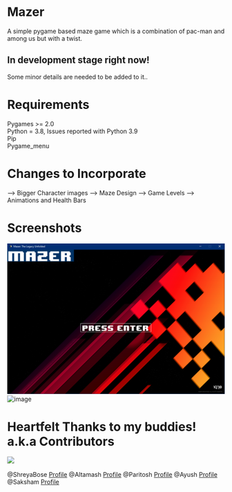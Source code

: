 # Mazer

A simple pygame based maze game which is a combination of pac-man and among us but with a twist.

## In development stage right now! 

Some minor details are needed to be added to it..   

# Requirements

Pygames >= 2.0  
Python = 3.8, Issues reported with Python 3.9  
Pip  
Pygame_menu

# Changes to Incorporate

--> Bigger Character images
--> Maze Design 
--> Game Levels
--> Animations and Health Bars

# Screenshots

![alt text](https://github.com/Saksham2002/Mazer/blob/main/images/intro.png?raw=true)
![image](https://user-images.githubusercontent.com/31695520/153708918-a0f38cc7-c5ff-4cd9-b269-3cbb6ecba70c.png)

# Heartfelt Thanks to my buddies! a.k.a Contributors

<a href="https://github.com/Saksham2002/Mazer/graphs/contributors">
  <img src="https://contrib.rocks/image?repo=Saksham2002/Mazer" />
</a>

@ShreyaBose  [Profile](https://github.com/SHREYABOSE1306)
@Altamash    [Profile](https://github.com/altmxx)
@Paritosh    [Profile](https://github.com/paritoshtripathi935)
@Ayush       [Profile](https://github.com/ayush-marwadi)
@Saksham     [Profile](https://github.com/Saksham2002)
